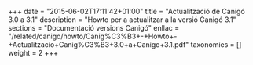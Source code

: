 +++
date        = "2015-06-02T17:11:42+01:00"
title       = "Actualització de Canigó 3.0 a 3.1"
description = "Howto per a actualitzar a la versió Canigó 3.1"
sections    = "Documentació versions Canigó"
enllac		= "/related/canigo/howto/Canig%C3%B3+-+Howto+-+Actualitzacio+Canig%C3%B3+3.0+a+Canigo+3.1.pdf"
taxonomies  = []
weight 		= 2
+++

